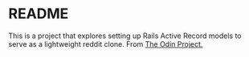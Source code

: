 # README

This is a project that explores setting up Rails Active Record models to serve as a lightweight reddit clone.  From [The Odin Project.](https://www.theodinproject.com) 
